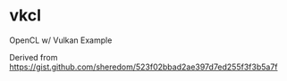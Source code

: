 # vkcl
OpenCL w/ Vulkan Example

Derived from https://gist.github.com/sheredom/523f02bbad2ae397d7ed255f3f3b5a7f

